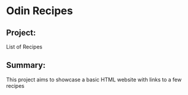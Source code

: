 # Odin Recipes 
## Project: 
List of Recipes
## Summary:
This project aims to showcase a basic HTML website with links to a few recipes